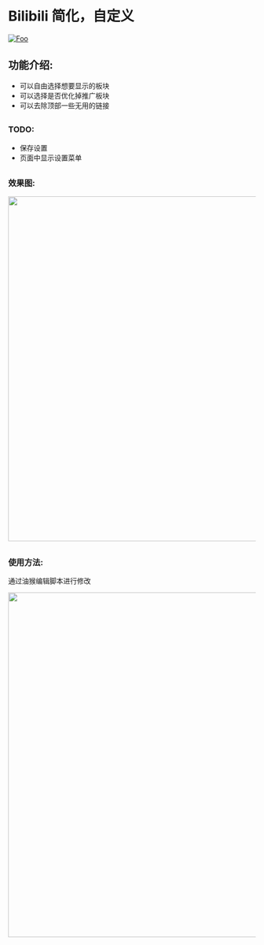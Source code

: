 # Bilibili 简化，自定义

<a href="https://greasyfork.org/zh-CN/scripts/429522-bilibili-%E7%AE%80%E5%8C%96-%E8%87%AA%E5%AE%9A%E4%B9%89-%E8%87%AA%E5%AE%9A%E4%B9%89%E9%9A%90%E8%97%8F%E6%9D%BF%E5%9D%97-%E6%8E%A8%E5%B9%BF%E5%92%8C%E5%85%B6%E4%BB%96" rel="tampermonkey">![Foo](https://img.shields.io/badge/tamperMonkey-v2.0.1-brightgreen.svg)</a>

## 功能介绍:

* 可以自由选择想要显示的板块
* 可以选择是否优化掉推广板块
* 可以去除顶部一些无用的链接

##

### TODO: 
* 保存设置
* 页面中显示设置菜单

##

### 效果图:
<div align=center>
<img src="https://i.loli.net/2021/10/22/iQ1RP37JcohjOVW.png" width="700"/>
</div>

## 
### 使用方法:
通过油猴编辑脚本进行修改
<div align=center>
<img src="https://i.loli.net/2021/10/22/Bih7gbeGMX8S6dA.png" width="700"/>
</div>
